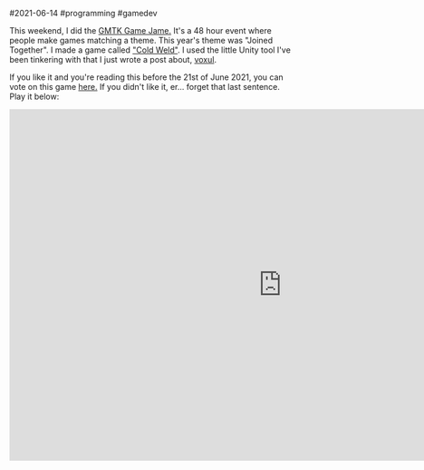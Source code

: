 #2021-06-14 #programming #gamedev

This weekend, I did the [GMTK Game Jame.](https://gmtkgamejam.com/) It's a 48 hour event where people make games matching a theme. This year's theme was "Joined Together". I made a game called ["Cold Weld"](https://en.wikipedia.org/wiki/Cold_welding). I used the little Unity tool I've been tinkering with that I just wrote a post about, [voxul](https://lrtw.net/blog/voxul).

If you like it and you're reading this before the 21st of June 2021, you can vote on this game [here.](https://itch.io/jam/gmtk-2021/rate/1082339) If you didn't like it, er... forget that last sentence. Play it below:

<iframe src="https://itch.io/embed-upload/4003636?color=6c2626" allowfullscreen="" width="960" height="620" frameborder="0"><a href="https://cow-trix.itch.io/cold-weld">Play Cold Weld on itch.io</a></iframe>